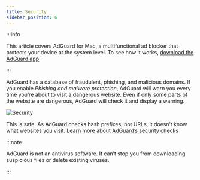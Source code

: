 ```yaml
---
title: Security
sidebar_position: 6
---
```


:::info

This article covers AdGuard for Mac, a multifunctional ad blocker that protects your device at the system level. To see how it works, [download the AdGuard app](https://agrd.io/download-kb-adblock)

:::

AdGuard has a database of fraudulent, phishing, and malicious domains. If you enable *Phishing and malware protection*, AdGuard will warn you every time you’re about to visit a dangerous website. Even if only some parts of the website are dangerous, AdGuard will check it and display a warning.

![Security](https://cdn.adtidy.org/content/kb/ad_blocker/mac/security.png)

This is safe. As AdGuard checks hash prefixes, not URLs, it doesn’t know what websites you visit. [Learn more about AdGuard’s security checks](/general/browsing-security)

:::note

AdGuard is not an antivirus software. It can’t stop you from downloading suspicious files or delete existing viruses.

:::
